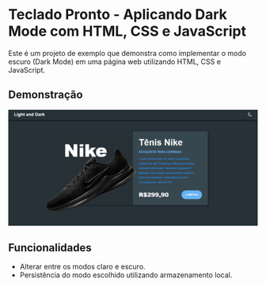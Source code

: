 # Teclado Pronto - Aplicando Dark Mode com HTML, CSS e JavaScript

Este é um projeto de exemplo que demonstra como implementar o modo escuro (Dark Mode) em uma página web utilizando HTML, CSS e JavaScript.

## Demonstração

<img src="./.github/darkmode.png" />


## Funcionalidades

- Alterar entre os modos claro e escuro.
- Persistência do modo escolhido utilizando armazenamento local.

